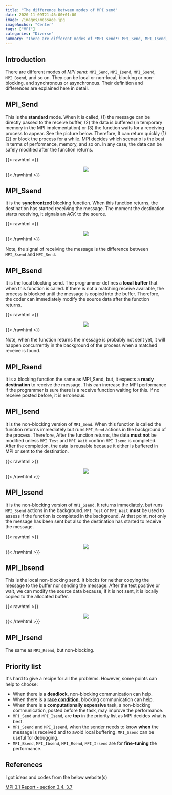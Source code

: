 ```yaml
---
title: "The difference between modes of MPI send"
date: 2020-11-09T21:46:00+01:00
image: /images/message.jpg
imageAnchor: "Center"
tags: ["MPI"]
categories: "Diverse"
summary: "There are different modes of *MPI send*: MPI_Send, MPI_Isend, MPI_Ssend, MPI_Bsend, and so on. They can be local or non-local, blocking or non-blocking, and synchronous or asynchronous. Their definition and differences are explained here in detail. "
---
```


## Introduction

There are different modes of *MPI send*: `MPI_Send`, `MPI_Isend`, `MPI_Ssend`, `MPI_Bsend`, and so on. They can be local or non-local, blocking or non-blocking, and synchronous or asynchronous. Their definition and differences are explained here in detail.


## MPI_Send

This is the **standard** mode. When it is called, (1) the message can be directly passed to the receive buffer, (2) the data is buffered (in temporary memory in the MPI implementation) or (3) the function waits for a receiving process to appear. See the picture below.
Therefore, It can return quickly (1)(2) or block the process for a while. MPI decides which scenario is the best in terms of performance, memory, and so on. 
In any case, the data can be safely modified after the function returns. 

{{< rawhtml >}}
<div style="text-align:center;">
<img src="/images/mpi_send.png" style="max-width:100%;" />
</div>
{{< /rawhtml >}}


## MPI_Ssend

It is the **synchronized** blocking function. When this function returns, the destination has started receiving the message. The moment the destination starts receiving, it signals an *ACK* to the source.


{{< rawhtml >}}
<div style="text-align:center;">
<img src="/images/mpi_ssend.png" style="max-width:100%;" />
</div>
{{< /rawhtml >}}

Note, the signal of receiving the message is the difference between `MPI_Ssend` and `MPI_Send`. 


## MPI_Bsend

It is the local blocking send. The programmer defines a **local buffer** that when this function is called. If there is not a matching receive available, the process is blocked until the message is copied into the buffer. Therefore, the coder can immediately modify the source data after the function returns. 

{{< rawhtml >}}
<div style="text-align:center;">
<img src="/images/mpi_bsend.png" style="max-width:100%;" />
</div>
{{< /rawhtml >}}

Note, when the function returns the message is probably not sent yet, it will happen concurrently in the background of the process when a matched receive is found.

## MPI_Rsend

It is a blocking function the same as MPI_Send, but, it expects a **ready destination** to receive the message. This can increase the MPI performance if the programmer is sure there is a receive function waiting for this. If no receive posted before, it is erroneous.

## MPI_Isend

It is the non-blocking version of `MPI_Send`. When this function is called the function returns immediately but runs `MPI_Send` actions in the background of the process.  Therefore, After the function returns, the data **must not** be modified unless `MPI_Test` and `MPI_Wait` confirm `MPI_Isend` is completed. After the completion, the data is reusable because it either is buffered in MPI or sent to the destination.   

{{< rawhtml >}}
<div style="text-align:center;">
<img src="/images/mpi_isend.png" style="max-width:100%;" />
</div>
{{< /rawhtml >}}

## MPI_Issend

It is the non-blocking version of `MPI_Ssend`. It returns immediately, but runs `MPI_Ssend` actions in the background.  `MPI_Test` or `MPI_Wait` **must** be used to assess if the function is completed in the background. At that point, not only the message has been sent but also the destination has started to receive the message.

{{< rawhtml >}}
<div style="text-align:center;">
<img src="/images/mpi_issend.png" style="max-width:100%;" />
</div>
{{< /rawhtml >}}

## MPI_Ibsend

 This is the local non-blocking send. It blocks for neither copying the message to the buffer nor sending the message. After the test positive or wait, we can modify the source data because, if it is not sent, it is locally copied to the allocated buffer.

 {{< rawhtml >}}
<div style="text-align:center;">
<img src="/images/mpi_ibsend.png" style="max-width:100%;" />
</div>
{{< /rawhtml >}}

## MPI_Irsend

The same as `MPI_Rsend`, but non-blocking. 

## Priority list

It's hard to give a recipe for all the problems. However, some points can help to choose:

- When there is a **deadlock**, non-blocking communication can help.
- When there is a [**race condition**](https://iamsorush.com/posts/mpi-race-condition/), blocking communication can help.
- When there is a **computationally expensive** task, a non-blocking communication, posted before the task, may improve the performance.
- `MPI_Send` and `MPI_Isend`, are **top** in the priority list as MPI decides what is best.
- `MPI_Ssend` and `MPI_Issend`, when the sender needs to know **when** the message is received and to avoid local buffering. `MPI_Ssend` can be useful for debugging.
- `MPI_Bsend`, `MPI_Ibsend`, `MPI_Rsend`, `MPI_Irsend` are for **fine-tuning** the performance.


## References

I got ideas and codes from the below website(s)

[MPI 3.1 Report - section 3.4, 3.7](https://www.mpi-forum.org/docs/mpi-3.1/mpi31-report.pdf)


